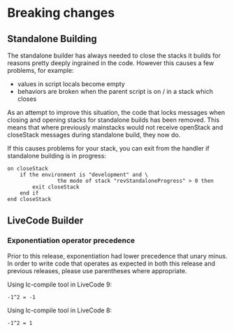 # Breaking changes

## Standalone Building

The standalone builder has always needed to close the stacks it builds 
for reasons pretty deeply ingrained in the code. However this causes a 
few problems, for example:

* values in script locals become empty
* behaviors are broken when the parent script is on / in a stack which closes
	
As an attempt to improve this situation, the code that locks messages
when closing and opening stacks for standalone builds has been removed.
This means that where previously mainstacks would not receive openStack
and closeStack messages during standalone build, they now do.

If this causes problems for your stack, you can exit from the handler if 
standalone building is in progress:

	on closeStack
		if the environment is "development" and \
                    the mode of stack "revStandaloneProgress" > 0 then
			exit closeStack
		end if
	end closeStack

## LiveCode Builder

### Exponentiation operator precedence
Prior to this release, exponentiation had lower precedence that unary 
minus. In order to write code that operates as expected in both this 
release and previous releases, please use parentheses where appropriate.

Using lc-compile tool in LiveCode 9:
	
	-1^2 = -1
	
Using lc-compile tool in LiveCode 8:
	
	-1^2 = 1
